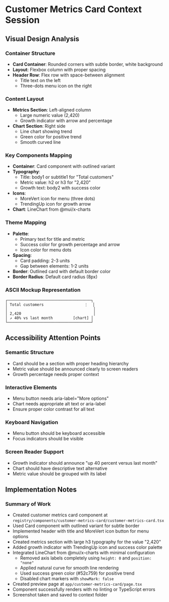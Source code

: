# Customer Metrics Card Context Session

## Visual Design Analysis

### Container Structure

- **Card Container**: Rounded corners with subtle border, white background
- **Layout**: Flexbox column with proper spacing
- **Header Row**: Flex row with space-between alignment
  - Title text on the left
  - Three-dots menu icon on the right

### Content Layout

- **Metrics Section**: Left-aligned column
  - Large numeric value (2,420)
  - Growth indicator with arrow and percentage
- **Chart Section**: Right side
  - Line chart showing trend
  - Green color for positive trend
  - Smooth curved line

### Key Components Mapping

- **Container**: Card component with outlined variant
- **Typography**:
  - Title: body1 or subtitle1 for "Total customers"
  - Metric value: h2 or h3 for "2,420"
  - Growth text: body2 with success color
- **Icons**:
  - MoreVert icon for menu (three dots)
  - TrendingUp icon for growth arrow
- **Chart**: LineChart from @mui/x-charts

### Theme Mapping

- **Palette**:
  - Primary text for title and metric
  - Success color for growth percentage and arrow
  - Icon color for menu dots
- **Spacing**:
  - Card padding: 2-3 units
  - Gap between elements: 1-2 units
- **Border**: Outlined card with default border color
- **Border Radius**: Default card radius (8px)

### ASCII Mockup Representation

```
┌─────────────────────────────────────┐
│ Total customers                  ⋮  │
│                                      │
│ 2,420                                │
│ ↗ 40% vs last month         [chart] │
└─────────────────────────────────────┘
```

## Accessibility Attention Points

### Semantic Structure

- Card should be a section with proper heading hierarchy
- Metric value should be announced clearly to screen readers
- Growth percentage needs proper context

### Interactive Elements

- Menu button needs aria-label="More options"
- Chart needs appropriate alt text or aria-label
- Ensure proper color contrast for all text

### Keyboard Navigation

- Menu button should be keyboard accessible
- Focus indicators should be visible

### Screen Reader Support

- Growth indicator should announce "up 40 percent versus last month"
- Chart should have descriptive text alternative
- Metric value should be grouped with its label

## Implementation Notes

### Summary of Work

- Created customer metrics card component at `registry/components/customer-metrics-card/customer-metrics-card.tsx`
- Used Card component with outlined variant for subtle border
- Implemented header with title and MoreVert icon button for menu options
- Created metrics section with large h3 typography for the value "2,420"
- Added growth indicator with TrendingUp icon and success color palette
- Integrated LineChart from @mui/x-charts with minimal configuration
  - Removed axis labels completely using `height: 0` and `position: "none"`
  - Applied natural curve for smooth line rendering
  - Used success green color (#52c759) for positive trend
  - Disabled chart markers with `showMark: false`
- Created preview page at `app/customer-metrics-card/page.tsx`
- Component successfully renders with no linting or TypeScript errors
- Screenshot taken and saved to context folder
